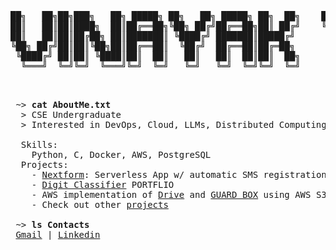 <pre>
██╗   ██╗██╗███╗   ██╗ █████╗ ██╗   ██╗ █████╗ ██╗  ██╗    ████████╗██╗██╗    ██╗ █████╗ ██████╗ ██╗
██║   ██║██║████╗  ██║██╔══██╗╚██╗ ██╔╝██╔══██╗██║ ██╔╝    ╚══██╔══╝██║██║    ██║██╔══██╗██╔══██╗██║
██║   ██║██║██╔██╗ ██║███████║ ╚████╔╝ ███████║█████╔╝        ██║   ██║██║ █╗ ██║███████║██████╔╝██║
╚██╗ ██╔╝██║██║╚██╗██║██╔══██║  ╚██╔╝  ██╔══██║██╔═██╗        ██║   ██║██║███╗██║██╔══██║██╔══██╗██║
 ╚████╔╝ ██║██║ ╚████║██║  ██║   ██║   ██║  ██║██║  ██╗       ██║   ██║╚███╔███╔╝██║  ██║██║  ██║██║
  ╚═══╝  ╚═╝╚═╝  ╚═══╝╚═╝  ╚═╝   ╚═╝   ╚═╝  ╚═╝╚═╝  ╚═╝       ╚═╝   ╚═╝ ╚══╝╚══╝ ╚═╝  ╚═╝╚═╝  ╚═╝╚═╝
                                                                                                    
                                                       
</pre>

<pre>
 ~> <strong>cat AboutMe.txt</strong>
  > CSE Undergraduate
  > Interested in DevOps, Cloud, LLMs, Distributed Computing & FOSS
  
  Skills:
    Python, C, Docker, AWS, PostgreSQL
  Projects:
    - <a href="https://github.com/VinayakTiwari1103/shell-scripting-aws">Nextform</a>: Serverless App w/ automatic SMS registration confirmation using AWS + NextJS
    - <a href="https://vercel.com/vinayaks-projects-5b66b352/portfolio-vinayak">Digit Classifier</a> PORTFLIO
    - AWS implementation of <a href="https://github.com/VinayakTiwari1103/">Drive</a> and <a href="https://github.com/VinayakTiwari1103/">GUARD BOX</a> using AWS S3
    - Check out other <a href="https://github.com/VinayakTiwari1103?tab=repositories">projects</a>

 ~> <strong>ls Contacts</strong>
 <a href="mailto:tiwarivinayak10@gmail.com">Gmail</a> | <a href="https://www.linkedin.com/in/vinayak-tiwari-7b53a0252/">Linkedin</a>
</pre>
